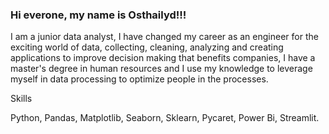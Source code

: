 ### Hi everone, my name is Osthailyd!!!

I am a junior data analyst, I have changed my career as an engineer for the exciting world of data, collecting, cleaning, analyzing and creating applications to improve decision making that benefits companies, I have a master's degree in human resources and I use my knowledge to leverage myself in data processing to optimize people in the processes.

Skills

Python, Pandas, Matplotlib, Seaborn, Sklearn, Pycaret, Power Bi, Streamlit. 



